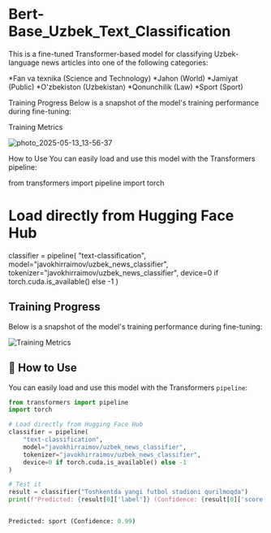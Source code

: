 # Bert-Base_Uzbek_Text_Classification

This is a fine-tuned Transformer-based model for classifying Uzbek-language news articles into one of the following categories:

*Fan va texnika (Science and Technology)
*Jahon (World)
*Jamiyat (Public)
*O'zbekiston (Uzbekistan)
*Qonunchilik (Law)
*Sport (Sport)

Training Progress
Below is a snapshot of the model's training performance during fine-tuning:

Training Metrics

![photo_2025-05-13_13-56-37](https://github.com/user-attachments/assets/cc47b504-f9f2-440d-b92f-981b55f0f260)



How to Use
You can easily load and use this model with the Transformers pipeline:

from transformers import pipeline
import torch

# Load directly from Hugging Face Hub
classifier = pipeline(
    "text-classification",
    model="javokhirraimov/uzbek_news_classifier",
    tokenizer="javokhirraimov/uzbek_news_classifier",
    device=0 if torch.cuda.is_available() else -1
)


##  Training Progress

Below is a snapshot of the model's training performance during fine-tuning:

![Training Metrics](training_metrics.jpg)

## 🧪 How to Use

You can easily load and use this model with the  Transformers `pipeline`:

```python
from transformers import pipeline
import torch

# Load directly from Hugging Face Hub
classifier = pipeline(
    "text-classification",
    model="javokhirraimov/uzbek_news_classifier",
    tokenizer="javokhirraimov/uzbek_news_classifier",
    device=0 if torch.cuda.is_available() else -1
)

# Test it
result = classifier("Toshkentda yangi futbol stadioni qurilmoqda")
print(f"Predicted: {result[0]['label']} (Confidence: {result[0]['score']:.2f})")


Predicted: sport (Confidence: 0.99)
